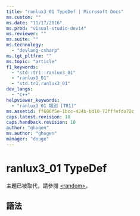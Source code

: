 ```yaml
---
title: "ranlux3_01 TypeDef | Microsoft Docs"
ms.custom: ""
ms.date: "11/17/2016"
ms.prod: "visual-studio-dev14"
ms.reviewer: ""
ms.suite: ""
ms.technology: 
  - "devlang-csharp"
ms.tgt_pltfrm: ""
ms.topic: "article"
f1_keywords: 
  - "std::tr1::ranlux3_01"
  - "ranlux3_01"
  - "std.tr1.ranlux3_01"
dev_langs: 
  - "C++"
helpviewer_keywords: 
  - "ranlux3_01 類別 [TR1]"
ms.assetid: ff686f5e-1bcc-424b-bd10-72fffefda72c
caps.latest.revision: 10
caps.handback.revision: 10
author: "ghogen"
ms.author: "ghogen"
manager: "douge"
---
```

# ranlux3_01 TypeDef
主題已被取代，請參閱 [\<random\>](../Topic/%3Crandom%3E.md)。  
  
## 語法